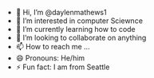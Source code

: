 - 👋 Hi, I’m @daylenmathews1
- 👀 I’m interested in computer Sciewnce
- 🌱 I’m currently learning how to code
- 💞️ I’m looking to collaborate on anything
- 📫 How to reach me ...
- 😄 Pronouns: He/him
- ⚡ Fun fact: I am from Seattle

<!---
daylenmathews1/daylenmathews1 is a ✨ special ✨ repository because its `README.md` (this file) appears on your GitHub profile.
You can click the Preview link to take a look at your changes.
--->
